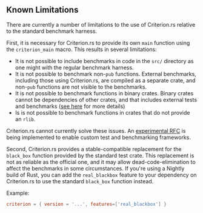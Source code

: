 ## Known Limitations

There are currently a number of limitations to the use of Criterion.rs relative to the standard benchmark harness.

First, it is necessary for Criterion.rs to provide its own `main` function using the `criterion_main` macro.
This results in several limitations:

* It is not possible to include benchmarks in code in the `src/` directory as one might with the regular
  benchmark harness. 
* It is not possible to benchmark non-`pub` functions. External benchmarks, including those using Criterion.rs,
  are compiled as a separate crate, and non-`pub` functions are not visible to the benchmarks.
* It is not possible to benchmark functions in binary crates. Binary crates cannot be dependencies of other
  crates, and that includes external tests and benchmarks ([see here](https://github.com/rust-lang/cargo/issues/4316) for more details)
* Is is not possible to benchmark functions in crates that do not provide an `rlib`.

Criterion.rs cannot currently solve these issues. An [experimental RFC](https://github.com/rust-lang/rust/issues/50297) is being implemented to enable custom test and benchmarking frameworks.

Second, Criterion.rs provides a stable-compatible replacement for the `black_box` function provided by the standard test crate. This replacement is not as reliable as the official one, and it may allow dead-code-elimination to affect the benchmarks in some circumstances. If you're using a Nightly build of Rust, you can add the `real_blackbox` feature to your dependency on Criterion.rs to use the standard `black_box` function instead.

Example:

```toml
criterion = { version = '...', features=['real_blackbox'] }
```